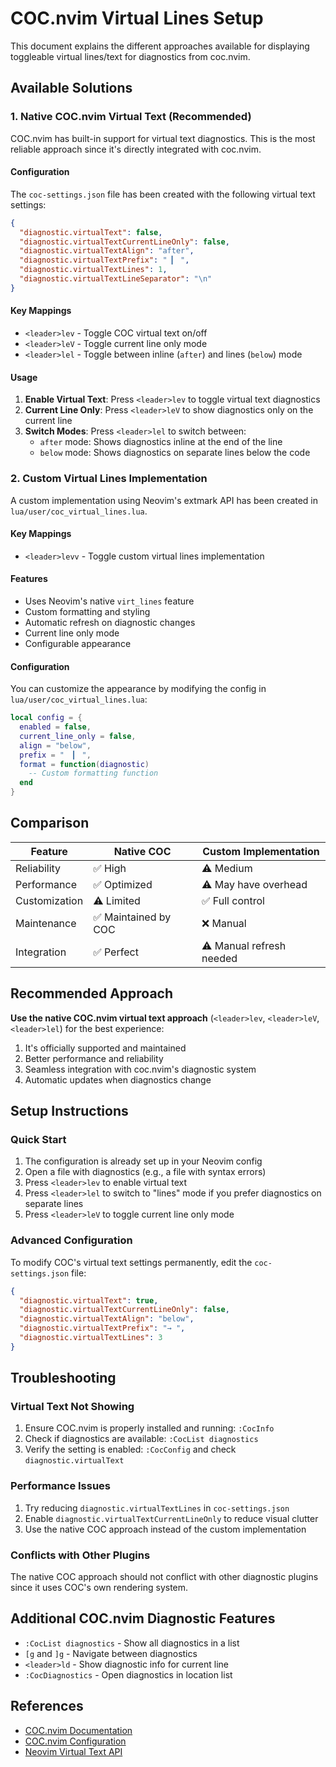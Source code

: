 # COC.nvim Virtual Lines Setup

This document explains the different approaches available for displaying toggleable virtual lines/text for diagnostics from coc.nvim.

## Available Solutions

### 1. Native COC.nvim Virtual Text (Recommended)

COC.nvim has built-in support for virtual text diagnostics. This is the most reliable approach since it's directly integrated with coc.nvim.

#### Configuration

The `coc-settings.json` file has been created with the following virtual text settings:

```json
{
  "diagnostic.virtualText": false,
  "diagnostic.virtualTextCurrentLineOnly": false,
  "diagnostic.virtualTextAlign": "after",
  "diagnostic.virtualTextPrefix": " ▎ ",
  "diagnostic.virtualTextLines": 1,
  "diagnostic.virtualTextLineSeparator": "\n"
}
```

#### Key Mappings

- `<leader>lev` - Toggle COC virtual text on/off
- `<leader>leV` - Toggle current line only mode
- `<leader>lel` - Toggle between inline (`after`) and lines (`below`) mode

#### Usage

1. **Enable Virtual Text**: Press `<leader>lev` to toggle virtual text diagnostics
2. **Current Line Only**: Press `<leader>leV` to show diagnostics only on the current line
3. **Switch Modes**: Press `<leader>lel` to switch between:
   - `after` mode: Shows diagnostics inline at the end of the line
   - `below` mode: Shows diagnostics on separate lines below the code

### 2. Custom Virtual Lines Implementation

A custom implementation using Neovim's extmark API has been created in `lua/user/coc_virtual_lines.lua`.

#### Key Mappings

- `<leader>levv` - Toggle custom virtual lines implementation

#### Features

- Uses Neovim's native `virt_lines` feature
- Custom formatting and styling
- Automatic refresh on diagnostic changes
- Current line only mode
- Configurable appearance

#### Configuration

You can customize the appearance by modifying the config in `lua/user/coc_virtual_lines.lua`:

```lua
local config = {
  enabled = false,
  current_line_only = false,
  align = "below",
  prefix = "  ▎ ",
  format = function(diagnostic)
    -- Custom formatting function
  end
}
```

## Comparison

| Feature | Native COC | Custom Implementation |
|---------|------------|----------------------|
| Reliability | ✅ High | ⚠️ Medium |
| Performance | ✅ Optimized | ⚠️ May have overhead |
| Customization | ⚠️ Limited | ✅ Full control |
| Maintenance | ✅ Maintained by COC | ❌ Manual |
| Integration | ✅ Perfect | ⚠️ Manual refresh needed |

## Recommended Approach

**Use the native COC.nvim virtual text approach** (`<leader>lev`, `<leader>leV`, `<leader>lel`) for the best experience:

1. It's officially supported and maintained
2. Better performance and reliability
3. Seamless integration with coc.nvim's diagnostic system
4. Automatic updates when diagnostics change

## Setup Instructions

### Quick Start

1. The configuration is already set up in your Neovim config
2. Open a file with diagnostics (e.g., a file with syntax errors)
3. Press `<leader>lev` to enable virtual text
4. Press `<leader>lel` to switch to "lines" mode if you prefer diagnostics on separate lines
5. Press `<leader>leV` to toggle current line only mode

### Advanced Configuration

To modify COC's virtual text settings permanently, edit the `coc-settings.json` file:

```json
{
  "diagnostic.virtualText": true,
  "diagnostic.virtualTextCurrentLineOnly": false,
  "diagnostic.virtualTextAlign": "below",
  "diagnostic.virtualTextPrefix": "→ ",
  "diagnostic.virtualTextLines": 3
}
```

## Troubleshooting

### Virtual Text Not Showing

1. Ensure COC.nvim is properly installed and running: `:CocInfo`
2. Check if diagnostics are available: `:CocList diagnostics`
3. Verify the setting is enabled: `:CocConfig` and check `diagnostic.virtualText`

### Performance Issues

1. Try reducing `diagnostic.virtualTextLines` in `coc-settings.json`
2. Enable `diagnostic.virtualTextCurrentLineOnly` to reduce visual clutter
3. Use the native COC approach instead of the custom implementation

### Conflicts with Other Plugins

The native COC approach should not conflict with other diagnostic plugins since it uses COC's own rendering system.

## Additional COC.nvim Diagnostic Features

- `:CocList diagnostics` - Show all diagnostics in a list
- `[g` and `]g` - Navigate between diagnostics
- `<leader>ld` - Show diagnostic info for current line
- `:CocDiagnostics` - Open diagnostics in location list

## References

- [COC.nvim Documentation](https://github.com/neoclide/coc.nvim)
- [COC.nvim Configuration](https://github.com/neoclide/coc.nvim/wiki/Using-the-configuration-file)
- [Neovim Virtual Text API](https://neovim.io/doc/user/api.html#nvim_buf_set_extmark())